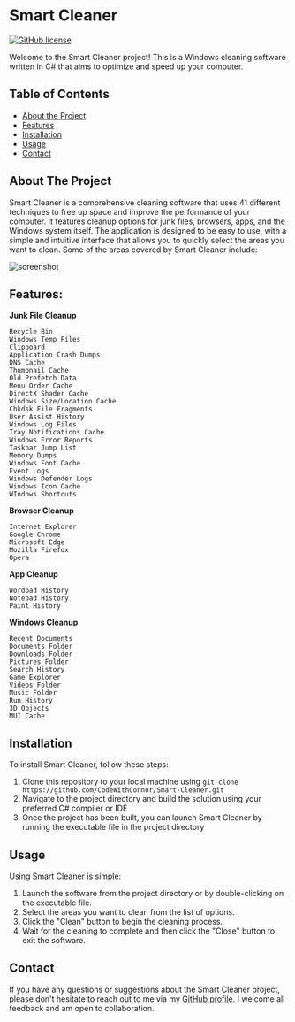 # Smart Cleaner

[![GitHub license](https://img.shields.io/github/license/CodeWithConnor/Smart-Cleaner)](https://github.com/CodeWithConnor/Smart-Cleaner/blob/master/LICENSE)

Welcome to the Smart Cleaner project! This is a Windows cleaning software written in C# that aims to optimize and speed up your computer.

## Table of Contents

* [About the Project](#about-the-project)
* [Features](#features)
* [Installation](#installation)
* [Usage](#usage)
* [Contact](#contact)

## About The Project

Smart Cleaner is a comprehensive cleaning software that uses 41 different techniques to free up space and improve the performance of your computer. It features cleanup options for junk files, browsers, apps, and the Windows system itself. The application is designed to be easy to use, with a simple and intuitive interface that allows you to quickly select the areas you want to clean. Some of the areas covered by Smart Cleaner include:

<p align="left">
<img src="https://i.ibb.co/8zsgTF2/screenshot.png" alt="screenshot">
 </p>

## Features:
**Junk File Cleanup**
```
Recycle Bin
Windows Temp Files
Clipboard
Application Crash Dumps
DNS Cache
Thumbnail Cache
Old Prefetch Data
Menu Order Cache
DirectX Shader Cache
Windows Size/Location Cache
Chkdsk File Fragments
User Assist History
Windows Log Files
Tray Notifications Cache
Windows Error Reports
Taskbar Jump List
Memory Dumps
Windows Font Cache
Event Logs
Windows Defender Logs
Windows Icon Cache
WIndows Shortcuts
```

**Browser Cleanup**
```
Internet Explorer
Google Chrome
Microsoft Edge
Mozilla Firefox
Opera
```

**App Cleanup**
```
Wordpad History
Notepad History
Paint History
```

**Windows Cleanup**
```
Recent Documents
Documents Folder
Downloads Folder
Pictures Folder
Search History
Game Explorer
Videos Folder
Music Folder
Run History
3D Objects
MUI Cache
```

## Installation

To install Smart Cleaner, follow these steps:

1. Clone this repository to your local machine using `git clone https://github.com/CodeWithConnor/Smart-Cleaner.git`
2. Navigate to the project directory and build the solution using your preferred C# compiler or IDE
3. Once the project has been built, you can launch Smart Cleaner by running the executable file in the project directory

## Usage

Using Smart Cleaner is simple:

1. Launch the software from the project directory or by double-clicking on the executable file.
2. Select the areas you want to clean from the list of options.
3. Click the "Clean" button to begin the cleaning process.
4. Wait for the cleaning to complete and then click the "Close" button to exit the software.

## Contact

If you have any questions or suggestions about the Smart Cleaner project, please don't hesitate to reach out to me via my [GitHub profile](https://github.com/CodeWithConnor). I welcome all feedback and am open to collaboration.
